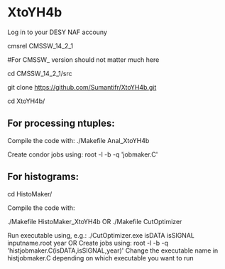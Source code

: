 # XtoYH4b

Log in to your DESY NAF accouny

cmsrel CMSSW_14_2_1 

#For CMSSW_ version should not matter much here

cd CMSSW_14_2_1/src

git clone https://github.com/Sumantifr/XtoYH4b.git 

cd XtoYH4b/

For processing ntuples:
----------------------

Compile the code with:
./Makefile Anal_XtoYH4b

Create condor jobs using:
root -l -b -q 'jobmaker.C'

For histograms:
--------------

cd HistoMaker/

Compile the code with:

./Makefile  HistoMaker_XtoYH4b 
OR
./Makefile  CutOptimizer

Run executable using, e.g.:
./CutOptimizer.exe  isDATA isSIGNAL inputname.root year
OR
Create jobs using:
root -l -b -q 'histjobmaker.C(isDATA,isSIGNAL,year)'
Change the executable name in histjobmaker.C depending on which executable you want to run

